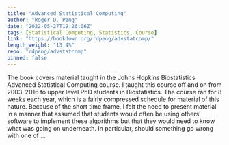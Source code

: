 ```yaml
---
title: "Advanced Statistical Computing"
author: "Roger D. Peng"
date: "2022-05-27T19:26:06Z"
tags: [Statistical Computing, Statistics, Course]
link: "https://bookdown.org/rdpeng/advstatcomp/"
length_weight: "13.4%"
repo: "rdpeng/advstatcomp"
pinned: false
---
```


The book covers material taught in the Johns Hopkins Biostatistics Advanced Statistical Computing course. I taught this course off and on from 2003–2016 to upper level PhD students in Biostatistics. The course ran for 8 weeks each year, which is a fairly compressed schedule for material of this nature. Because of the short time frame, I felt the need to present material in a manner that assumed that students would often be using others’ software to implement these algorithms but that they would need to know what was going on underneath. In particular, should something go wrong with one of ...
